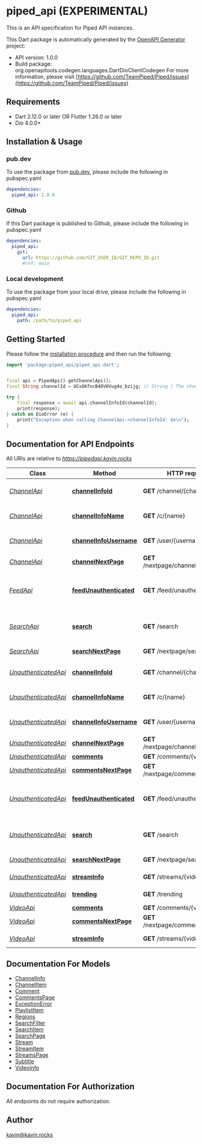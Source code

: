 # piped_api (EXPERIMENTAL)
This is an API specification for Piped API instances.

This Dart package is automatically generated by the [OpenAPI Generator](https://openapi-generator.tech) project:

- API version: 1.0.0
- Build package: org.openapitools.codegen.languages.DartDioClientCodegen
For more information, please visit [https://github.com/TeamPiped/Piped/issues](https://github.com/TeamPiped/Piped/issues)

## Requirements

* Dart 2.12.0 or later OR Flutter 1.26.0 or later
* Dio 4.0.0+

## Installation & Usage

### pub.dev
To use the package from [pub.dev](https://pub.dev), please include the following in pubspec.yaml
```yaml
dependencies:
  piped_api: 1.0.0
```

### Github
If this Dart package is published to Github, please include the following in pubspec.yaml
```yaml
dependencies:
  piped_api:
    git:
      url: https://github.com/GIT_USER_ID/GIT_REPO_ID.git
      #ref: main
```

### Local development
To use the package from your local drive, please include the following in pubspec.yaml
```yaml
dependencies:
  piped_api:
    path: /path/to/piped_api
```

## Getting Started

Please follow the [installation procedure](#installation--usage) and then run the following:

```dart
import 'package:piped_api/piped_api.dart';


final api = PipedApi().getChannelApi();
final String channelId = UCs6KfncB4OV6Vug4o_bzijg; // String | The channel ID of the YouTube channel you want to get information about.

try {
    final response = await api.channelInfoId(channelId);
    print(response);
} catch on DioError (e) {
    print("Exception when calling ChannelApi->channelInfoId: $e\n");
}

```

## Documentation for API Endpoints

All URIs are relative to *https://pipedapi.kavin.rocks*

Class | Method | HTTP request | Description
------------ | ------------- | ------------- | -------------
[*ChannelApi*](doc/ChannelApi.md) | [**channelInfoId**](doc/ChannelApi.md#channelinfoid) | **GET** /channel/{channelId} | Gets Channel Information from ID.
[*ChannelApi*](doc/ChannelApi.md) | [**channelInfoName**](doc/ChannelApi.md#channelinfoname) | **GET** /c/{name} | Gets Channel Information from name.
[*ChannelApi*](doc/ChannelApi.md) | [**channelInfoUsername**](doc/ChannelApi.md#channelinfousername) | **GET** /user/{username} | Gets Channel Information from username.
[*ChannelApi*](doc/ChannelApi.md) | [**channelNextPage**](doc/ChannelApi.md#channelnextpage) | **GET** /nextpage/channel/{channelId} | Gets more channel videos
[*FeedApi*](doc/FeedApi.md) | [**feedUnauthenticated**](doc/FeedApi.md#feedunauthenticated) | **GET** /feed/unauthenticated | Generate a feed while unauthenticated, from a list of channelIds.
[*SearchApi*](doc/SearchApi.md) | [**search**](doc/SearchApi.md#search) | **GET** /search | Searches for videos, channels, and playlists.
[*SearchApi*](doc/SearchApi.md) | [**searchNextPage**](doc/SearchApi.md#searchnextpage) | **GET** /nextpage/search | Gets more search results
[*UnauthenticatedApi*](doc/UnauthenticatedApi.md) | [**channelInfoId**](doc/UnauthenticatedApi.md#channelinfoid) | **GET** /channel/{channelId} | Gets Channel Information from ID.
[*UnauthenticatedApi*](doc/UnauthenticatedApi.md) | [**channelInfoName**](doc/UnauthenticatedApi.md#channelinfoname) | **GET** /c/{name} | Gets Channel Information from name.
[*UnauthenticatedApi*](doc/UnauthenticatedApi.md) | [**channelInfoUsername**](doc/UnauthenticatedApi.md#channelinfousername) | **GET** /user/{username} | Gets Channel Information from username.
[*UnauthenticatedApi*](doc/UnauthenticatedApi.md) | [**channelNextPage**](doc/UnauthenticatedApi.md#channelnextpage) | **GET** /nextpage/channel/{channelId} | Gets more channel videos
[*UnauthenticatedApi*](doc/UnauthenticatedApi.md) | [**comments**](doc/UnauthenticatedApi.md#comments) | **GET** /comments/{videoId} | Gets Comments
[*UnauthenticatedApi*](doc/UnauthenticatedApi.md) | [**commentsNextPage**](doc/UnauthenticatedApi.md#commentsnextpage) | **GET** /nextpage/comments/{videoId} | Gets more comments
[*UnauthenticatedApi*](doc/UnauthenticatedApi.md) | [**feedUnauthenticated**](doc/UnauthenticatedApi.md#feedunauthenticated) | **GET** /feed/unauthenticated | Generate a feed while unauthenticated, from a list of channelIds.
[*UnauthenticatedApi*](doc/UnauthenticatedApi.md) | [**search**](doc/UnauthenticatedApi.md#search) | **GET** /search | Searches for videos, channels, and playlists.
[*UnauthenticatedApi*](doc/UnauthenticatedApi.md) | [**searchNextPage**](doc/UnauthenticatedApi.md#searchnextpage) | **GET** /nextpage/search | Gets more search results
[*UnauthenticatedApi*](doc/UnauthenticatedApi.md) | [**streamInfo**](doc/UnauthenticatedApi.md#streaminfo) | **GET** /streams/{videoId} | Gets Video Information
[*UnauthenticatedApi*](doc/UnauthenticatedApi.md) | [**trending**](doc/UnauthenticatedApi.md#trending) | **GET** /trending | Gets all Trending Videos
[*VideoApi*](doc/VideoApi.md) | [**comments**](doc/VideoApi.md#comments) | **GET** /comments/{videoId} | Gets Comments
[*VideoApi*](doc/VideoApi.md) | [**commentsNextPage**](doc/VideoApi.md#commentsnextpage) | **GET** /nextpage/comments/{videoId} | Gets more comments
[*VideoApi*](doc/VideoApi.md) | [**streamInfo**](doc/VideoApi.md#streaminfo) | **GET** /streams/{videoId} | Gets Video Information


## Documentation For Models

 - [ChannelInfo](doc/ChannelInfo.md)
 - [ChannelItem](doc/ChannelItem.md)
 - [Comment](doc/Comment.md)
 - [CommentsPage](doc/CommentsPage.md)
 - [ExceptionError](doc/ExceptionError.md)
 - [PlaylistItem](doc/PlaylistItem.md)
 - [Regions](doc/Regions.md)
 - [SearchFilter](doc/SearchFilter.md)
 - [SearchItem](doc/SearchItem.md)
 - [SearchPage](doc/SearchPage.md)
 - [Stream](doc/Stream.md)
 - [StreamItem](doc/StreamItem.md)
 - [StreamsPage](doc/StreamsPage.md)
 - [Subtitle](doc/Subtitle.md)
 - [VideoInfo](doc/VideoInfo.md)


## Documentation For Authorization

 All endpoints do not require authorization.


## Author

kavin@kavin.rocks

